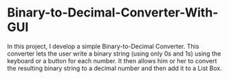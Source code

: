 # Binary-to-Decimal-Converter-With-GUI

In this project, I develop a simple Binary-to-Decimal Converter. This converter lets the user write a binary string (using only 0s and 1s) using the keyboard or a button for each number. It then allows him or her to convert the resulting binary string to a decimal number and then add it to a List Box.

